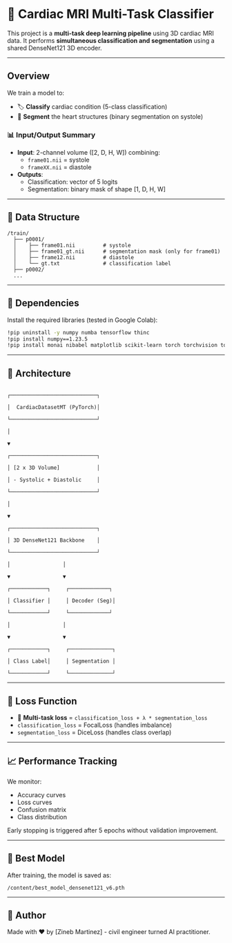 
# 🧠 Cardiac MRI Multi-Task Classifier

This project is a **multi-task deep learning pipeline** using 3D cardiac MRI data.
It performs **simultaneous classification and segmentation** using a shared DenseNet121 3D encoder.

---

## Overview

We train a model to:
- 🏷️ **Classify** cardiac condition (5-class classification)
- 🎯 **Segment** the heart structures (binary segmentation on systole)

### 📊 Input/Output Summary

- **Input**: 2-channel volume ([2, D, H, W]) combining:
  - `frame01.nii` = systole
  - `frameXX.nii` = diastole
- **Outputs**:
  - Classification: vector of 5 logits
  - Segmentation: binary mask of shape [1, D, H, W]

---

## 📂 Data Structure

```
/train/
  ├── p0001/
  │    ├── frame01.nii         # systole
  │    ├── frame01_gt.nii      # segmentation mask (only for frame01)
  │    ├── frame12.nii         # diastole
  │    └── gt.txt              # classification label
  ├── p0002/
  ...
```

---

## 🧰 Dependencies

Install the required libraries (tested in Google Colab):

```bash
!pip uninstall -y numpy numba tensorflow thinc
!pip install numpy==1.23.5
!pip install monai nibabel matplotlib scikit-learn torch torchvision torchaudio -q
```

---

## 🧱 Architecture

                                                                                      ┌────────────────────────────┐
                                                                                      │  CardiacDatasetMT (PyTorch)│
                                                                                      └────────────────────────────┘
                                                                                                   │
                                                                                                   ▼
                                                                                      ┌────────────────────────────┐
                                                                                      │ [2 x 3D Volume]            │
                                                                                      │ - Systolic + Diastolic     │
                                                                                      └────────────────────────────┘
                                                                                                   │
                                                                                                   ▼
                                                                                      ┌────────────────────────────┐
                                                                                      │ 3D DenseNet121 Backbone    │
                                                                                      └────────────────────────────┘
                                                                                            │                 │
                                                                                            ▼                 ▼
                                                                                      ┌────────────┐     ┌─────────────┐
                                                                                      │ Classifier │     │ Decoder (Seg)│
                                                                                      └────────────┘     └─────────────┘
                                                                                            │                 │
                                                                                            ▼                 ▼
                                                                                      ┌────────────┐     ┌──────────────┐
                                                                                      │ Class Label│     │ Segmentation │
                                                                                      └────────────┘     └──────────────┘

---

## 🧪 Loss Function

- 🔀 **Multi-task loss** = `classification_loss + λ * segmentation_loss`
- `classification_loss` = FocalLoss (handles imbalance)
- `segmentation_loss` = DiceLoss (handles class overlap)

---

## 📈 Performance Tracking

We monitor:
- Accuracy curves
- Loss curves
- Confusion matrix
- Class distribution

Early stopping is triggered after 5 epochs without validation improvement.

---

## 💾 Best Model

After training, the model is saved as:

```
/content/best_model_densenet121_v6.pth
```

---

## 🧠 Author

Made with ❤️ by [Zineb Martinez] - civil engineer turned AI practitioner.
